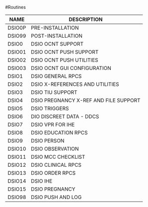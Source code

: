 
#Routines

| NAME         | DESCRIPTION
|--------------|---------------------------------------------------------------
| DSIO0P       | PRE-INSTALLATION
| DSIO99       | POST-INSTALLATION
| DSIO0        | DSIO OCNT SUPPORT
| DSIO01       | DSIO OCNT PUSH SUPPORT
| DSIO02       | DSIO OCNT PUSH UTILITIES
| DSIO03       | DSIO OCNT GUI CONFIGURATION
| DSIO1        | DSIO GENERAL RPCS
| DSIO2        | DSIO X-REFERENCES AND UTILITIES
| DSIO3        | DSIO TIU SUPPORT
| DSIO4        | DSIO PREGNANCY X-REF AND FILE SUPPORT
| DSIO5        | DSIO TRIGGERS
| DSIO6        | DIO DISCREET DATA - DDCS
| DSIO7        | DSIO VPR FOR IHE
| DSIO8        | DSIO EDUCATION RPCS
| DSIO9        | DSIO PERSON
| DSIO10       | DSIO OBSERVATION
| DSIO11       | DSIO MCC CHECKLIST
| DSIO12       | DSIO CLINICAL RPCS
| DSIO13       | DSIO ORDER RPCS
| DSIO14       | DSIO IHE
| DSIO15       | DSIO PREGNANCY
| DSIO98       | DSIO PUSH AND LOG